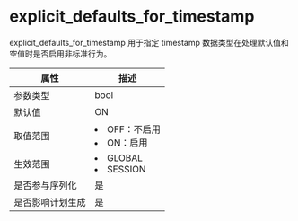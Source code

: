 # explicit_defaults_for_timestamp

explicit_defaults_for_timestamp 用于指定 timestamp 数据类型在处理默认值和空值时是否启用非标准行为。

|  **属性**  |                                                   **描述**                                                   |
|----------|------------------------------------------------------------------------------------------------------------|
| 参数类型     | bool                    |
| 默认值      | ON                      |
| 取值范围     | <li> OFF：不启用   <li> ON：启用     |
| 生效范围     | <li> GLOBAL   <li> SESSION    |
| 是否参与序列化  | 是                       |
| 是否影响计划生成 | 是                       |

